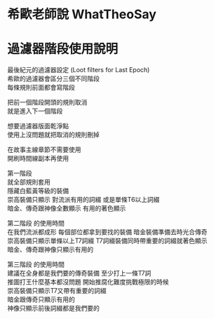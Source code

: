 # 希歐老師說 WhatTheoSay
# 過濾器階段使用說明
最後紀元的過濾器設定 (Loot filters for Last Epoch)  
希歐的過濾器會區分三個不同階段  
每條規則前面都會寫階段  

把前一個階段開頭的規則取消  
就是進入下一個階段  

想要過濾器版面乾淨點  
使用上沒問題就把取消的規則刪掉  

在故事主線章節不需要使用  
開刷時間線副本再使用  

第一階段  
就全部規則套用  
隱藏白藍黃等級的裝備  
崇高裝備只顯示 對流派有用的詞綴 或是單條T6以上詞綴  
暗金、傳奇跟神像全數顯示 有用的著色顯示  

第二階段 的使用時間  
在我們流派都成形 每個部位都拿到要找的裝備 暗金裝備準備去時光合傳奇  
崇高裝備只顯示單條以上T7詞綴 T7詞綴裝備同時帶重要的詞綴就著色顯示  
暗金、傳奇跟神像只顯示有用的  

第三階段 的使用時間  
建議在全身都是我們要的傳奇裝備 至少打上一條T7詞  
推圖打王什麼基本都沒問題 開始推腐化難度挑戰極限的時候  
崇高裝備只顯示T7又帶有重要的詞綴  
暗金跟傳奇只顯示有用的  
神像只顯示前後詞綴都是我們要的  
